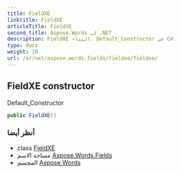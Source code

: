 ```yaml
---
title: FieldXE
linktitle: FieldXE
articleTitle: FieldXE
second_title: Aspose.Words لـ .NET
description: FieldXE البناء. Default_Constructor في C#.
type: docs
weight: 10
url: /ar/net/aspose.words.fields/fieldxe/fieldxe/
---
```

## FieldXE constructor

Default_Constructor

```csharp
public FieldXE()
```

### أنظر أيضا

* class [FieldXE](../)
* مساحة الاسم [Aspose.Words.Fields](../../../aspose.words.fields/)
* المجسم [Aspose.Words](../../../)
